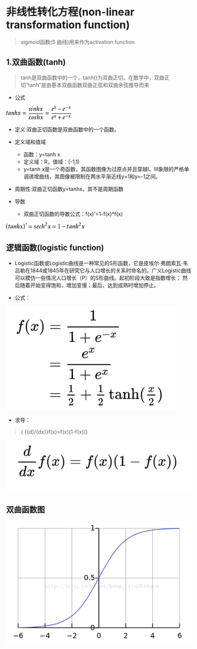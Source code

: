 # 非线性转化方程(non-linear transformation function)

> sigmoid函数(S 曲线)用来作为activation function

## 1.双曲函数(tanh)

> tanh是双曲函数中的一个，tanh()为双曲正切。在数学中，双曲正切“tanh”是由基本双曲函数双曲正弦和双曲余弦推导而来

- 公式

<img src="img/11.png">

- 定义:双曲正切函数是双曲函数中的一个函数。

- 定义域和值域
  - 函数：y=tanh x
  - 定义域：R，值域：(-1,1)
  - y=tanh x是一个奇函数，其函数图像为过原点并且穿越Ⅰ、Ⅲ象限的严格单调递增曲线，其图像被限制在两水平渐近线y=1和y=-1之间。

- 周期性:双曲正切函数y=tanhx，其不是周期函数

- 导数
  - 双曲正切函数的导数公式：f(x)'=1-f(x)*f(x)

<img src="img/12.png">

## 逻辑函数(logistic function)
- Logistic函数或Logistic曲线是一种常见的S形函数，它是皮埃尔·弗朗索瓦·韦吕勒在1844或1845年在研究它与人口增长的关系时命名的。广义Logistic曲线可以模仿一些情况人口增长（P）的S形曲线。起初阶段大致是指数增长；
然后随着开始变得饱和，增加变慢；最后，达到成熟时增加停止。

- 公式：

<img src="img/13.jpg">

- 求导：

> { {{d}/{dx}}f(x)=f(x)(1-f(x))} 

<img src="img/14.jpg">


## 双曲函数图

<img src="img/双曲函数.png">